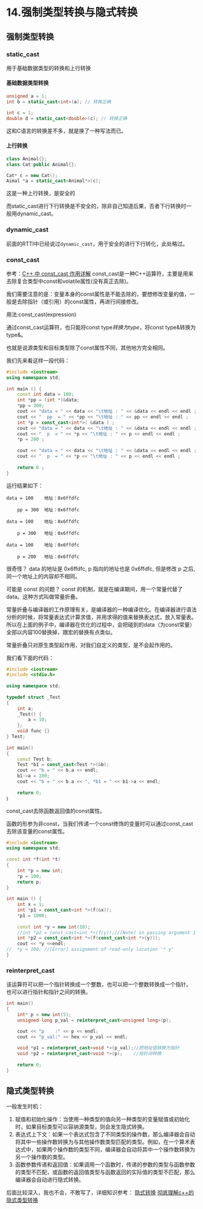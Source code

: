 # 14.强制类型转换与隐式转换
## 强制类型转换
### static_cast
用于基础数据类型的转换和上行转换
#### 基础数据类型转换

```cpp
unsigned a = 1;
int b = static_cast<int>(a); // 转换正确

int c = 1;
double d = static_cast<double>(c); // 转换正确
```
这和C语言的转换差不多，就是换了一种写法而已。

#### 上行转换
```cpp
class Animal{};
class Cat:public Animal{};

Cat* c = new Cat();
Aimal *a = static_cast<Animal*>(c);
```
这是一种上行转换，是安全的

而static_cast进行下行转换是不安全的，除非自己知道后果，否者下行转换时一般用dynamic_cast。

### dynamic_cast
前面的RTTI中已经说过`dynamic_cast`，用于安全的进行下行转化，此处略过。

### const_cast
参考：[C++ 中 const_cast 作用详解](https://blog.csdn.net/weixin_44218779/article/details/125000750)
const_cast是一种C++运算符，主要是用来去除复合类型中const和volatile属性(没有真正去除)。

我们需要注意的是：变量本身的const属性是不能去除的，要想修改变量的值，一般是去除指针（或引用）的const属性，再进行间接修改。

用法:const_cast<type>(expression)

通过const_cast运算符，也只能将const type*转换为type*，将const type&转换为type&。

也就是说源类型和目标类型除了const属性不同，其他地方完全相同。

我们先来看这样一段代码：
```cpp
#include <iostream>
using namespace std;
 
int main () {
	const int data = 100;
    int *pp = (int *)&data;
    *pp = 300;
    cout << "data = " << data << "\t地址 : " << &data << endl << endl ;
	cout << "  pp  = " << *pp << "\t地址 : " << pp << endl << endl ;
	int *p = const_cast<int*>( &data ) ;
	cout << "data = " << data << "\t地址 : " << &data << endl << endl ;
	cout << "  p  = " << *p << "\t地址 : " << p << endl << endl ;
	*p = 200 ;
 
	cout << "data = " << data << "\t地址 : " << &data << endl << endl ;
	cout << "  p  = " << *p << "\t地址 : " << p << endl << endl ;
 
	return 0 ;
}
```
运行结果如下：
```
data = 100    地址：0x6ffdfc

    pp = 300  地址：0x6ffdfc

data = 100    地址：0x6ffdfc

    p = 300   地址：0x6ffdfc
    
data = 100    地址：0x6ffdfc

    p = 200   地址：0x6ffdfc
```
 

很奇怪？ data 的地址是 0x6ffdfc, p 指向的地址也是 0x6ffdfc, 但是修改 p 之后, 同一个地址上的内容却不相同。

可能是 const 的问题？ const 的机制，就是在编译期间，用一个常量代替了 data。这种方式叫做常量折叠。

常量折叠与编译器的工作原理有关，是编译器的一种编译优化。在编译器进行语法分析的时候，将常量表达式计算求值，并用求得的值来替换表达式，放入常量表。所以在上面的例子中，编译器在优化的过程中，会把碰到的data（为const常量）全部以内容100替换掉，跟宏的替换有点类似。

常量折叠只对原生类型起作用，对我们自定义的类型，是不会起作用的。

我们看下面的代码：
```cpp
#include <iostream>
#include <stdio.h>
 
using namespace std;
 
typedef struct _Test 
{
    int a;
    _Test() {
        a = 10;
    };
    void func {}
} Test;
 
int main()
{
    const Test b;
    Test *b1 = const_cast<Test *>(&b);
    cout << "b = " << b.a << endl;
    b1->a = 100;
    cout << "b = " << b.a << ", *b1 = " << b1->a << endl;
 
    return 0;
｝
```
const_cast去除函数返回值的const属性。

函数的形参为非const，当我们传递一个const修饰的变量时可以通过const_cast去除该变量的const属性。

```cpp
#include <iostream>
using namespace std;
 
const int *f(int *t)
{
	int *p = new int;
	*p = 100;
	return p;
}
 
int main () {
	int x = 1;
	int *p1 = const_cast<int *>(f(&x));
	*p1 = 1000;
	
	const int *y = new int(10);
	//int *p2 = const_cast<int *>(f(y));//[Note] in passing argument 1 of 'const int* f(int&)'
	int *p2 = const_cast<int *>(f(const_cast<int *>(y)));
	cout << *y <<endl;
//	*y = 100; //[Error] assignment of read-only location '* y'
}
```


### reinterpret_cast
该运算符可以把一个指针转换成一个整数，也可以把一个整数转换成一个指针。
也可以进行指针和指针之间的转换。

```cpp
int main()
{
    int* p = new int(5);
    unsigned long p_val = reinterpret_cast<unsigned long>(p);

    cout << "p    :" << p << endl;
    cout << "p_val:" << hex << p_val << endl;
    
    void *p1 = reinterpret_cast<void *>(p_val);//把地址值转换为指针
    void *p2 = reinterpret_cast<void *>(p);    //指针间转换
    
    return 0;
}
```

## 隐式类型转换

一般发生时机：
1. 赋值和初始化操作：当使用一种类型的值向另一种类型的变量赋值或初始化时，如果目标类型可以容纳源类型，则会发生隐式转换。
2. 表达式上下文：如果一个表达式包含了不同类型的操作数，那么编译器会自动将其中一些操作数转换为与其他操作数类型匹配的类型。例如，在一个算术表达式中，如果两个操作数的类型不同，编译器会自动将其中一个操作数转换为另一个操作数的类型。
3. 函数参数传递和返回值：如果调用一个函数时，传递的参数的类型与函数参数的类型不匹配，或函数的返回值类型与函数返回的实际值的类型不匹配，那么编译器会自动进行隐式转换。


后面比较深入，我也不会，不敢写了，详细知识参考：
[隐式转换](https://zh.cppreference.com/w/cpp/language/implicit_conversion)
[彻底理解c++的隐式类型转换](https://www.cnblogs.com/apocelipes/p/14415033.html)